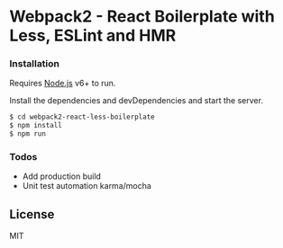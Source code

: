 # Webpack2 - React Boilerplate with Less, ESLint and HMR

### Installation

Requires [Node.js](https://nodejs.org/) v6+ to run.

Install the dependencies and devDependencies and start the server.

```sh
$ cd webpack2-react-less-boilerplate
$ npm install
$ npm run
```
### Todos

 - Add production build
 - Unit test automation karma/mocha

License
----

MIT
